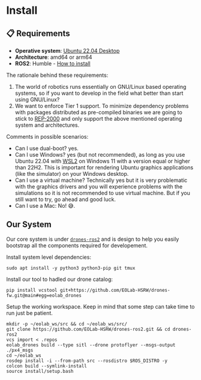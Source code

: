 # Install

## 📋 Requirements

- **Operative system**: [Ubuntu 22.04 Desktop](https://releases.ubuntu.com/jammy/)
- **Architecture**: amd64 or arm64
- **ROS2**: Humble - [How to install](https://docs.ros.org/en/humble/Installation/Ubuntu-Install-Debs.html)

The rationale behind these requirements:
1. The world of robotics runs essentially on GNU/Linux based operating systems, so if you want to develop in the field what better than start using GNU/Linux?
2. We want to enforce Tier 1 support. To minimize dependency problems with packages distributed as pre-compiled binaries we are going to stick to [REP-2000](https://www.ros.org/reps/rep-2000.html#humble-hawksbill-may-2022-may-2027) and only support the above mentioned operating system and architectures.

Comments in possible scenarios:
- Can I use dual-boot? yes.
- Can I use Windows? yes (but not recommended), as long as you use Ubuntu 22.04 with [WSL2](https://learn.microsoft.com/en-us/windows/wsl/install) on Windows 11 with a version equal or higher than 22H2. This is important for rendering Ubuntu graphics applications (like the simulator) on your Windows desktop.
- Can I use a virtual machine? Technically yes but it is very problematic with the graphics drivers and you will experience problems with the simulations so it is not recommended to use virtual machine. But if you still want to try, go ahead and good luck.
- Can I use a Mac: No! 😅.

## Our System

Our core system is under [`drones-ros2`](https://github.com/EOLab-HSRW/drones-ros2) and is design to help you easily bootstrap all the components required for developement.

Install system level dependencies:

```
sudo apt install -y python3 python3-pip git tmux
```

Install our tool to hadled our drone catalog:

```
pip install vcstool git+https://github.com/EOLab-HSRW/drones-fw.git@main#egg=eolab_drones
```

Setup the working workspace. Keep in mind that some step can take time to run just be patient.

```
mkdir -p ~/eolab_ws/src && cd ~/eolab_ws/src/
git clone https://github.com/EOLab-HSRW/drones-ros2.git && cd drones-ros2
vcs import < .repos
eolab_drones build --type sitl --drone protoflyer --msgs-output ./px4_msgs
cd ~/eolab_ws
rosdep install -i --from-path src --rosdistro $ROS_DISTRO -y
colcon build --symlink-install
source install/setup.bash
```
